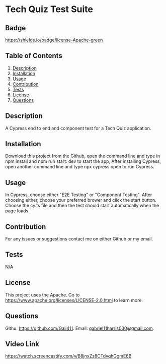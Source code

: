 # Tech Quiz Test Suite

  ## Badge

  https://shields.io/badge/license-Apache-green

  ## Table of Contents
  1. [Description](#Description)
  2. [Installation](#Installation)
  3. [Usage](#Usage) 
  4. [Contribution](#Contribution)
  5. [Tests](#Tests)
  6. [License](#License) 
  7. [Questions](#Questions)

  ## Description

  A Cypress end to end and component test for a Tech Quiz application.

  ## Installation

  Download this project from the Github, open the command line and type in npm install and npm run start: dev to start the app, After installing Cypress, open another command line and type npx cypress open to run Cypress.

  ## Usage

  In Cypress, choose either "E2E Testing" or "Component Testing". After choosing either, choose your preferred brower and click the start button. Choose the cy.ts file and then the test should start automatically when the page loads.

  ## Contribution 

  For any issues or suggestions contact me on either Github or my email. 

  ## Tests

  N/A

  ## License
  This project uses the Apache.
  Go to https://www.apache.org/licenses/LICENSE-2.0.html to learn more.

  ## Questions 

  Githu: https://github.com/Gali411.
  Email: gabriel11harris030@gmail.com.

  ## Video Link 

  https://watch.screencastify.com/v/B8jnxZz8CTdvqhGgmE6B

  
